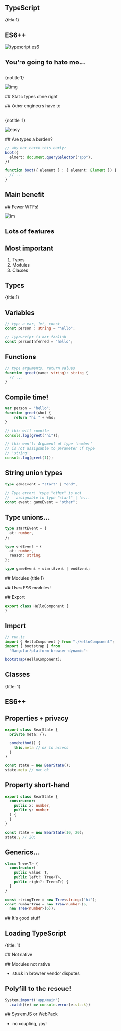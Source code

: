 ## TypeScript
{title:1}


## ES6++

![typescript es6](img/typescript-es6.png)

## You're going to hate me...

##    
{notitle:1}

![img](img/squash.png)

## Static types done right

## Other engineers have to

##    
{notitle: 1}

![easy](img/maths.png)


## Are types a burden?

```typescript
// why not catch this early?
boot({
  elment: document.querySelector("app"),
})

function boot({ element } : { element: Element }) {
  // ...
}
```

## Main benefit

## Fewer WTFs!

![im](img/wtfm.jpg)

## Lots of features

## Most important

1. Types
1. Modules
1. Classes

## Types
{title:1}

## Variables

```typescript
// type a var, let, const
const person : string = "hello";

// TypeScript is not foolish
const personInferred = "hello";
```

## Functions

```typescript
// type arguments, return values
function greet(name: string): string {
  // ...
}
```

## Compile time!

```javascript
var person = "hello";
function greet(who) {
    return "hi " + who;
}

// this will compile
console.log(greet("hi"));

// this won't: Argument of type 'number' 
// is not assignable to parameter of type 
// 'string'.
console.log(greet(1));
```


## String union types

```typescript
type gameEvent = "start" | "end";

// Type error! 'type "other" is not
//   assignable to type "start" | "e...
const event: gameEvent = "other";
```

## Type unions...

```typescript
type startEvent = {
  at: number,
};

type endEvent = {
  at: number,
  reason: string,
};

type gameEvent = startEvent | endEvent;
```

## Modules
{title:1}

## Uses ES6 modules!

## Export

```typescript
export class HelloComponent {
}
```

## Import

```typescript
// run.js
import { HelloComponent } from "./HelloComponent";
import { bootstrap } from 
  "@angular/platform-browser-dynamic";

bootstrap(HelloComponent);
```

## Classes
{title: 1}

## ES6++


## Properties + privacy

```typescript
export class BearState {
  private meta: {};

  someMethod() {
    this.meta // ok to access
  }
}

const state = new BearState();
state.meta // not ok
```

## Property short-hand

```typescript
export class BearState {
  constructor(
    public x: number,
    public y: number
  ) {
  }
}

const state = new BearState(10, 20);
state.y // 20;
```


## Generics...

```typescript
class Tree<T> {
  constructor(
    public value: T,
    public left?: Tree<T>, 
    public right?: Tree<T>) {
  }
}

const stringTree = new Tree<string>("hi");
const numberTree = new Tree<number>(5,
  new Tree<number>(6));
```

## It's good stuff

## Loading TypeScript
{title: 1}

## Not native

## Modules not native

- stuck in browser vendor disputes

## Polyfill to the rescue!

```javascript
System.import('app/main')
  .catch((e) => console.error(e.stack))
```

## SystemJS or WebPack

- no coupling, yay!

